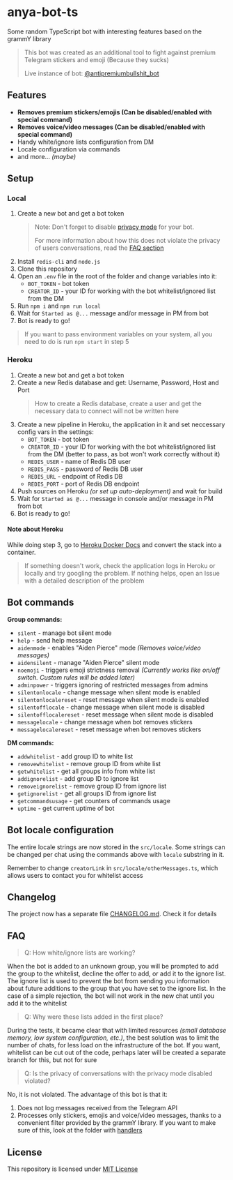 # anya-bot-ts

Some random TypeScript bot with interesting features based on the grammY library

> This bot was created as an additional tool to fight against premium Telegram stickers and emoji (Because they sucks)
>
> Live instance of bot: [@antipremiumbullshit_bot](https://t.me/antipremiumbullshit_bot)

## Features

- **Removes premium stickers/emojis (Can be disabled/enabled with special command)**
- **Removes voice/video messages (Can be disabled/enabled with special command)**
- Handy white/ignore lists configuration from DM
- Locale configuration via commands
- and more... _(maybe)_

## Setup

### Local

1. Create a new bot and get a bot token
   > Note: Don't forget to disable [privacy mode](https://core.telegram.org/bots#privacy-mode) for your bot.
   >
   > For more information about how this does not violate the privacy of users conversations, read the [FAQ section](#faq)
2. Install `redis-cli` and `node.js`
3. Clone this repository
4. Open an `.env` file in the root of the folder and change variables into it:
    - `BOT_TOKEN` - bot token
    - `CREATOR_ID` - your ID for working with the bot whitelist/ignored list from the DM
5. Run `npm i` and `npm run local`
6. Wait for `Started as @...` message and/or message in PM from bot
7. Bot is ready to go!

> If you want to pass environment variables on your system, all you need to do is run `npm start` in step 5

### Heroku

1. Create a new bot and get a bot token
2. Create a new Redis database and get: Username, Password, Host and Port
    > How to create a Redis database, create a user and get the necessary data to connect will not be written here
3. Create a new pipeline in Heroku, the application in it and set neccessary config vars in the settings:
    - `BOT_TOKEN` - bot token
    - `CREATOR_ID` - your ID for working with the bot whitelist/ignored list from the DM (better to pass, as bot won't work correctly without it)
    - `REDIS_USER` - name of Redis DB user
    - `REDIS_PASS` - password of Redis DB user
    - `REDIS_URL` - endpoint of Redis DB
    - `REDIS_PORT` - port of Redis DB endpoint
4. Push sources on Heroku _(or set up auto-deployment)_ and wait for build
5. Wait for `Started as @...` message in console and/or message in PM from bot
6. Bot is ready to go!

#### Note about Heroku

While doing step 3, go to [Heroku Docker Docs](https://devcenter.heroku.com/articles/build-docker-images-heroku-yml#getting-started) and convert the stack into a container.

> If something doesn't work, check the application logs in Heroku or locally and try googling the problem. If nothing helps, open an Issue with a detailed description of the problem

## Bot commands

**Group commands:**

- `silent` - manage bot silent mode
- `help` - send help message
- `aidenmode` - enables "Aiden Pierce" mode _(Removes voice/video messages)_
- `aidensilent` - manage "Aiden Pierce" silent mode
- `noemoji` - triggers emoji strictness removal _(Currently works like on/off switch. Custom rules will be added later)_
- `adminpower` - triggers ignoring of restricted messages from admins
- `silentonlocale` - change message when silent mode is enabled
- `silentonlocalereset` - reset message when silent mode is enabled
- `silentofflocale` - change message when silent mode is disabled
- `silentofflocalereset` - reset message when silent mode is disabled
- `messagelocale` - change message when bot removes stickers
- `messagelocalereset` - reset message when bot removes stickers

**DM commands:**

- `addwhitelist` - add group ID to white list
- `removewhitelist` - remove group ID from white list
- `getwhitelist` - get all groups info from white list
- `addignorelist` - add group ID to ignore list
- `removeignorelist` - remove group ID from ignore list
- `getignorelist` - get all groups ID from ignore list
- `getcommandsusage` - get counters of commands usage
- `uptime` - get current uptime of bot

## Bot locale configuration

The entire locale strings are now stored in the `src/locale`. Some strings can be changed per chat using the commands above with `locale` substring in it.

Remember to change `creatorLink` in `src/locale/otherMessages.ts`, which allows users to contact you for whitelist access

## Changelog

The project now has a separate file [CHANGELOG.md](https://github.com/SecondThundeR/anya-bot-ts/blob/main/CHANGELOG.md). Check it for details

## FAQ

> Q: How white/ignore lists are working?

When the bot is added to an unknown group, you will be prompted
to add the group to the whitelist, decline the offer to add,
or add it to the ignore list. The ignore list is used to prevent
the bot from sending you information about future additions to the
group that  you have set to the ignore list. In the case of a simple
rejection, the bot will not work in the new chat until you add it
to the whitelist

> Q: Why were these lists added in the first place?

During the tests, it became clear that with limited resources
_(small database memory, low system configuration, etc.)_,
the best solution was to limit the number of chats, for
less load on the infrastructure of the bot. If you want,
whitelist can be cut out of the code, perhaps later will
be created a separate branch for this, but not for sure

> Q: Is the privacy of conversations with the privacy mode disabled violated?

No, it is not violated. The advantage of this bot is that it:
1. Does not log messages received from the Telegram API
2. Processes only stickers, emojis and voice/video messages,
thanks to a convenient filter provided by the grammY library.
If you want to make sure of this, look at the folder with [handlers](https://github.com/SecondThundeR/anya-bot-ts/tree/main/src/handlers)

## License

This repository is licensed under [MIT License](https://github.com/SecondThundeR/anya-bot-ts/blob/main/LICENSE)
